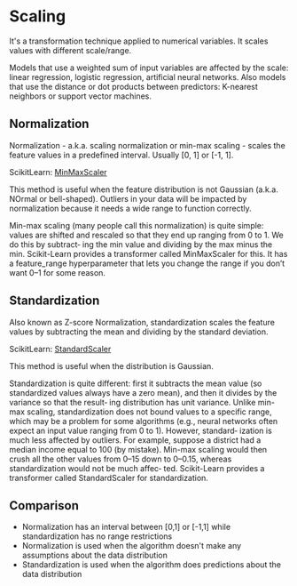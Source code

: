 # Scaling

It's a transformation technique applied to numerical variables. It scales values with different scale/range.

Models that use a weighted sum of input variables are affected by the scale: linear regression, logistic regression, artificial neural networks.
Also models that use the distance or dot products between predictors: K-nearest neighbors or support vector machines.

## Normalization

Normalization - a.k.a. scaling normalization or min-max scaling - scales the feature values in a predefined interval. Usually [0, 1] or [-1, 1].

ScikitLearn: [MinMaxScaler](https://scikit-learn.org/stable/modules/generated/sklearn.preprocessing.MinMaxScaler.html)

 This method is useful when the feature distribution is not Gaussian (a.k.a. NOrmal or bell-shaped). Outliers in your data will be impacted by normalization because it needs a wide range to function correctly.

Min-max scaling (many people call this normalization) is quite simple: values are
shifted and rescaled so that they end up ranging from 0 to 1. We do this by subtract‐
ing the min value and dividing by the max minus the min. Scikit-Learn provides a
transformer called MinMaxScaler for this. It has a feature_range hyperparameter
that lets you change the range if you don’t want 0–1 for some reason.

## Standardization

Also known as Z-score Normalization, standardization scales the feature values by subtracting the mean and dividing by the standard deviation.

ScikitLearn: [StandardScaler](https://scikit-learn.org/stable/modules/generated/sklearn.preprocessing.StandardScaler.html)

This method is useful when the distribution is Gaussian.

Standardization is quite different: first it subtracts the mean value (so standardized
values always have a zero mean), and then it divides by the variance so that the result‐
ing distribution has unit variance. Unlike min-max scaling, standardization does not
bound values to a specific range, which may be a problem for some algorithms (e.g.,
neural networks often expect an input value ranging from 0 to 1). However, standard‐
ization is much less affected by outliers. For example, suppose a district had a median
income equal to 100 (by mistake). Min-max scaling would then crush all the other
values from 0–15 down to 0–0.15, whereas standardization would not be much affec‐
ted. Scikit-Learn provides a transformer called StandardScaler for standardization.

## Comparison

- Normalization has an interval between [0,1] or [-1,1] while standardization has no range restrictions
- Normalization is used when the algorithm doesn't make any assumptions about the data distribution
- Standardization is used when the algorithm does predictions about the data distribution

